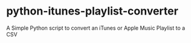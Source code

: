 # python-itunes-playlist-converter
A Simple Python script to convert an iTunes or Apple Music Playlist to a CSV
